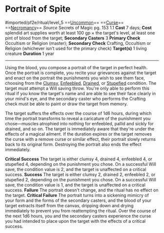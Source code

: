 # Portrait of Spite
#imported/pf2e/ritual/level_5
==[Uncommon](uncommon.md)== ==[Curse](curse.md)== ==[Necromancy](necromancy.md)==
*Source* Secrets of Magic pg. 153 1.1
**Cast** 7 days; **Cost** splendid art supplies worth at least 100 gp × the target's level, at least one pint of blood from the target; **Secondary Casters** 3
**Primary Check** Occultism or Religion (master); **Secondary Check** Crafting, Occultism or Religion (whichever isn't used for the primary check)
**Target(s)** 1 living creature
**Duration** 1 year

---
Using the blood, you compose a portrait of the target in perfect health. Once the portrait is complete, you recite your grievances against the target and enact on the portrait the punishments you wish to see them face, choosing from the [Clumsy](../../../Conditions/Clumsy.md), [Enfeebled](../../../Conditions/Enfeebled.md), [Drained](../../../Conditions/Drained.md), or [Stupefied](../../../Conditions/Stupefied.md) condition. The target must attempt a Will saving throw. You're only able to perform this ritual if you know the target's name and are able to see their face clearly in your mind's eye, and the secondary caster who performs the Crafting check must be able to paint or draw the target from memory.

The target suffers the effects over the course of 1d6 hours, during which time the portrait transforms to reveal a caricature of the punishment you chose—muscles atrophied into nothing for enfeebled, pallid and sickly for drained, and so on. The target is immediately aware that they're under the effects of a magical ailment. If the duration expires or the target removes the curse with a remove curse or similar effect, their portrait slowly returns back to its original form. Destroying the portrait also ends the effect immediately.

**Critical Success** The target is either clumsy 4, drained 4, enfeebled 4, or stupefied 4, depending on the punishment you chose. On a successful Will save, the condition value is 2, and the target is unaffected on a critical success.
**Success** The target is either clumsy 2, drained 2, enfeebled 2, or stupefied 2, depending on the punishment you chose. On a successful Will save, the condition value is 1, and the target is unaffected on a critical success.
**Failure** The portrait doesn't change, and the ritual has no effect on the target.
**Critical Failure** The portrait turns into a sickening mimicry of your form and the forms of the secondary casters, and the blood of your target extracts itself from the canvas, dripping down and drying immediately to prevent you from reattempting the ritual. Over the course of the next 1d6 hours, you and the secondary casters experience the curse you had intended to place upon the target with the effects of a critical success.